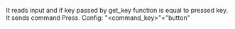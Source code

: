 It reads input and if key passed by get_key function is equal to pressed key. It sends command Press.
Config:
"<command_key>"="button"